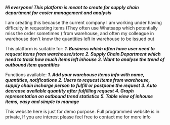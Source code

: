 ***Hi everyone! This platform is meant to create for supply chain department for easier management and analysis***

I am creating this because the current company I am working under having difficulty in requesting items (They often use Whatsapp which potentially miss the order sometimes ) from warehouse, and often my colleague in warehouse don't know the quantities left in warehouse to be issued out

This platform is suitable for: 
***1. Business which often have user need to request items from warehouse/store***
***2. Supply Chain Department which need to track how much items left inhouse***
***3. Want to analyse the trend of outbound item quantities***

Functions available:
***1. Add your warehouse items info with name, quantities, notifications***
***2. Users to request items from warehouse, supply chain incharge person to fulfill or postpone the request***
***3. Auto decrease available quantity after fulfilling request***
***4. Graph representation on outbound trend statistics***
***5. Table view of inhouse items, easy and simple to manage***


This website here is just for demo purpose. Full programmed website is in private, If you are interest please feel free to contact me for more info